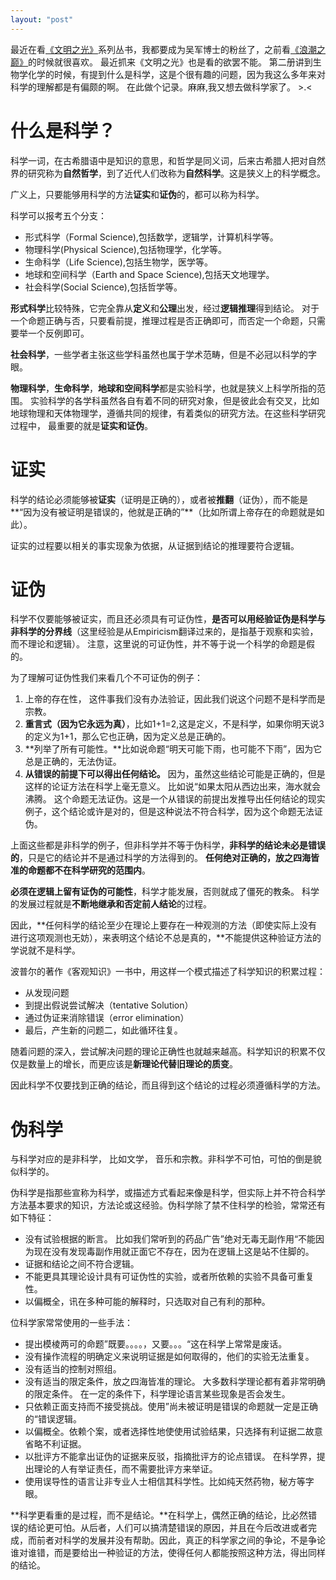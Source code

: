 ```yaml
---
layout: "post"
---
```


最近在看[《文明之光》](https://book.douban.com/subject/25902942/)系列丛书，我都要成为吴军博士的粉丝了，之前看[《浪潮之巅》](https://book.douban.com/subject/6709783/)的时候就很喜欢。 最近抓来《文明之光》也是看的欲罢不能。 第二册讲到生物学化学的时候，有提到什么是科学，这是个很有趣的问题，因为我这么多年来对科学的理解都是有偏颇的啊。 在此做个记录。麻麻,我又想去做科学家了。 >.< 

# 什么是科学？ 

科学一词，在古希腊语中是知识的意思，和哲学是同义词，后来古希腊人把对自然界的研究称为**自然哲学**，到了近代人们改称为**自然科学**。这是狭义上的科学概念。 

广义上，只要能够用科学的方法**证实**和**证伪**的，都可以称为科学。 

科学可以报考五个分支： 

* 形式科学（Formal Science),包括数学，逻辑学，计算机科学等。 
* 物理科学(Physical Science),包括物理学，化学等。 
* 生命科学（Life Science),包括生物学，医学等。 
* 地球和空间科学（Earth and Space Science),包括天文地理学。 
* 社会科学(Social Science),包括哲学等。 

**形式科学**比较特殊，它完全靠从**定义**和**公理**出发，经过**逻辑推理**得到结论。 对于一个命题正确与否，只要看前提，推理过程是否正确即可，而否定一个命题，只需要举一个反例即可。 

**社会科学**，一些学者主张这些学科虽然也属于学术范畴，但是不必冠以科学的字眼。 

**物理科学**，**生命科学**，**地球和空间科学**都是实验科学，也就是狭义上科学所指的范围。 实验科学的各学科虽然各自有着不同的研究对象，但是彼此会有交叉，比如地球物理和天体物理学，遵循共同的规律，有着类似的研究方法。在这些科学研究过程中， 最重要的就是**证实和证伪**。 


# 证实

科学的结论必须能够被**证实**（证明是正确的），或者被**推翻**（证伪），而不能是**“因为没有被证明是错误的，他就是正确的”**（比如所谓上帝存在的命题就是如此）。

证实的过程要以相关的事实现象为依据，从证据到结论的推理要符合逻辑。 

# 证伪

科学不仅要能够被证实，而且还必须具有可证伪性，**是否可以用经验证伪是科学与非科学的分界线**（这里经验是从Empiricism翻译过来的，是指基于观察和实验，而不理论和逻辑）。 
注意，这里说的可证伪性，并不等于说一个科学的命题是假的。

为了理解可证伪性我们来看几个不可证伪的例子： 

1. 上帝的存在性， 这件事我们没有办法验证，因此我们说这个问题不是科学而是宗教。
2. **重言式（因为它永远为真）**，比如1+1=2,这是定义，不是科学，如果你明天说3的定义为1+1，那么它也正确，因为定义总是正确的。 
3. **列举了所有可能性。**比如说命题“明天可能下雨，也可能不下雨”，因为它总是正确的，无法伪证。 
4. **从错误的前提下可以得出任何结论。** 因为，虽然这些结论可能是正确的，但是这样的论证方法在科学上毫无意义。 比如说“如果太阳从西边出来，海水就会沸腾。 这个命题无法证伪。这是一个从错误的前提出发推导出任何结论的现实例子，这个结论或许是对的，但是这种说法不符合科学，因为这个命题无法证伪。 

上面这些都是非科学的例子，但非科学并不等于伪科学，**非科学的结论未必是错误的**，只是它的结论并不是通过科学的方法得到的。 **任何绝对正确的，放之四海皆准的命题都不在科学研究的范围内**。 


**必须在逻辑上留有证伪的可能性**，科学才能发展，否则就成了僵死的教条。 科学的发展过程就是**不断地继承和否定前人结论**的过程。 

因此，**任何科学的结论至少在理论上要存在一种观测的方法（即使实际上没有进行这项观测也无妨），来表明这个结论不总是真的，**不能提供这种验证方法的学说就不是科学。 

波普尔的著作《客观知识》一书中，用这样一个模式描述了科学知识的积累过程：

* 从发现问题
* 到提出假说尝试解决（tentative Solution）
* 通过伪证来消除错误（error elimination）
* 最后，产生新的问题二，如此循环往复。

随着问题的深入，尝试解决问题的理论正确性也就越来越高。科学知识的积累不仅仅是数量上的增长，而更应该是**新理论代替旧理论的质变**。 

因此科学不仅要找到正确的结论，而且得到这个结论的过程必须遵循科学的方法。 

# 伪科学

与科学对应的是非科学， 比如文学， 音乐和宗教。非科学不可怕，可怕的倒是貌似科学的。

伪科学是指那些宣称为科学，或描述方式看起来像是科学，但实际上并不符合科学方法基本要求的知识，方法论或这经验。伪科学除了禁不住科学的检验，常常还有如下特征： 

* 没有试验根据的断言。 比如我们常听到的药品广告”绝对无毒无副作用“不能因为现在没有发现毒副作用就正面它不存在，因为在逻辑上这是站不住脚的。
* 证据和结论之间不符合逻辑。
* 不能更具其理论设计具有可证伪性的实验，或者所依赖的实验不具备可重复性。 
* 以偏概全，讯在多种可能的解释时，只选取对自己有利的那种。 

位科学家常常使用的一些手法：

* 提出模棱两可的命题”既要。。。。，又要。。。“这在科学上常常是废话。 
* 没有操作流程的明确定义来说明证据是如何取得的，他们的实验无法重复。
* 没有适当的控制对照组。 
* 没有适当的限定条件，放之四海皆准的理论。 大多数科学理论都有着非常明确的限定条件。 在一定的条件下，科学理论语言某些现象是否会发生。 
* 只依赖正面支持而不接受挑战。使用”尚未被证明是错误的命题就一定是正确的“错误逻辑。 
* 以偏概全。依赖个案，或者选择性地使使用试验结果，只选择有利证据二故意省略不利证据。 
* 以批评方不能拿出证伪的证据来反驳，指摘批评方的论点错误。 在科学界，提出理论的人有举证责任，而不需要批评方来举证。 
* 使用误导性的语言让非专业人士相信其科学性。比如纯天然药物，秘方等字眼。 


**科学更看重的是过程，而不是结论。**在科学上，偶然正确的结论，比必然错误的结论更可怕。从后者，人们可以搞清楚错误的原因，并且在今后改进或者完成，而前者对科学的发展并没有帮助。因此，真正的科学家之间的争论，不是争论谁对谁错，而是要给出一种验证的方法，使得任何人都能按照这种方法，得出同样的结论。 




